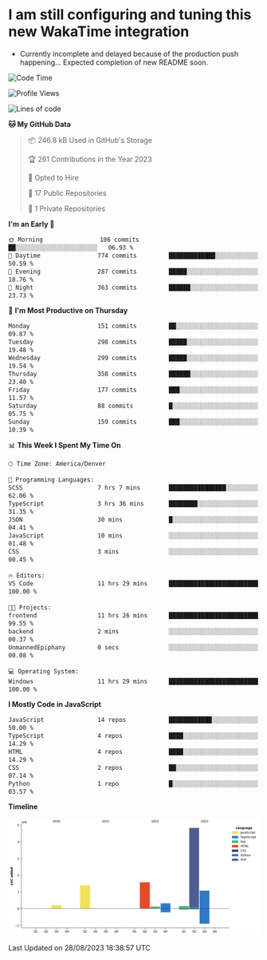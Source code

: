 # I am still configuring and tuning this new WakaTime integration
- Currently incomplete and delayed because of the production push happening... Expected completion of new README soon.
<!--START_SECTION:waka-->
![Code Time](http://img.shields.io/badge/Code%20Time-322%20hrs%207%20mins-blue)

![Profile Views](http://img.shields.io/badge/Profile%20Views-0-blue)

![Lines of code](https://img.shields.io/badge/From%20Hello%20World%20I%27ve%20Written-9.7%20million%20lines%20of%20code-blue)

**🐱 My GitHub Data** 

> 📦 246.8 kB Used in GitHub's Storage 
 > 
> 🏆 261 Contributions in the Year 2023
 > 
> 💼 Opted to Hire
 > 
> 📜 17 Public Repositories 
 > 
> 🔑 1 Private Repositories 
 > 
**I'm an Early 🐤** 

```text
🌞 Morning                106 commits         ██░░░░░░░░░░░░░░░░░░░░░░░   06.93 % 
🌆 Daytime                774 commits         █████████████░░░░░░░░░░░░   50.59 % 
🌃 Evening                287 commits         █████░░░░░░░░░░░░░░░░░░░░   18.76 % 
🌙 Night                  363 commits         ██████░░░░░░░░░░░░░░░░░░░   23.73 % 
```
📅 **I'm Most Productive on Thursday** 

```text
Monday                   151 commits         ██░░░░░░░░░░░░░░░░░░░░░░░   09.87 % 
Tuesday                  298 commits         █████░░░░░░░░░░░░░░░░░░░░   19.48 % 
Wednesday                299 commits         █████░░░░░░░░░░░░░░░░░░░░   19.54 % 
Thursday                 358 commits         ██████░░░░░░░░░░░░░░░░░░░   23.40 % 
Friday                   177 commits         ███░░░░░░░░░░░░░░░░░░░░░░   11.57 % 
Saturday                 88 commits          █░░░░░░░░░░░░░░░░░░░░░░░░   05.75 % 
Sunday                   159 commits         ███░░░░░░░░░░░░░░░░░░░░░░   10.39 % 
```


📊 **This Week I Spent My Time On** 

```text
🕑︎ Time Zone: America/Denver

💬 Programming Languages: 
SCSS                     7 hrs 7 mins        ████████████████░░░░░░░░░   62.06 % 
TypeScript               3 hrs 36 mins       ████████░░░░░░░░░░░░░░░░░   31.35 % 
JSON                     30 mins             █░░░░░░░░░░░░░░░░░░░░░░░░   04.41 % 
JavaScript               10 mins             ░░░░░░░░░░░░░░░░░░░░░░░░░   01.48 % 
CSS                      3 mins              ░░░░░░░░░░░░░░░░░░░░░░░░░   00.45 % 

🔥 Editors: 
VS Code                  11 hrs 29 mins      █████████████████████████   100.00 % 

🐱‍💻 Projects: 
frontend                 11 hrs 26 mins      █████████████████████████   99.55 % 
backend                  2 mins              ░░░░░░░░░░░░░░░░░░░░░░░░░   00.37 % 
UnmannedEpiphany         0 secs              ░░░░░░░░░░░░░░░░░░░░░░░░░   00.08 % 

💻 Operating System: 
Windows                  11 hrs 29 mins      █████████████████████████   100.00 % 
```

**I Mostly Code in JavaScript** 

```text
JavaScript               14 repos            ████████████░░░░░░░░░░░░░   50.00 % 
TypeScript               4 repos             ████░░░░░░░░░░░░░░░░░░░░░   14.29 % 
HTML                     4 repos             ████░░░░░░░░░░░░░░░░░░░░░   14.29 % 
CSS                      2 repos             ██░░░░░░░░░░░░░░░░░░░░░░░   07.14 % 
Python                   1 repo              █░░░░░░░░░░░░░░░░░░░░░░░░   03.57 % 
```



**Timeline**

![Lines of Code chart](https://raw.githubusercontent.com/certifiedbice/certifiedbice/main/assets/bar_graph.png)


 Last Updated on 28/08/2023 18:38:57 UTC
<!--END_SECTION:waka-->

